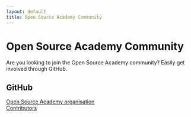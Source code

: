 ```yaml
---
layout: default
title: Open Source Academy Community
---
```

# Open Source Academy Community

Are you looking to join the Open Source Academy community? Easily get involved through GitHub.

## GitHub
[Open Source Academy organisation](https://github.com/opensource-academy)  
[Contributors](https://github.com/Opensource-Academy/contributors)  

